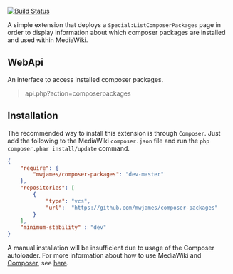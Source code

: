 [![Build Status](https://travis-ci.org/mwjames/composer-packages.png?branch=master)](https://travis-ci.org/mwjames/composer-packages)

A simple extension that deploys a <code>Special:ListComposerPackages</code> page in order to display information about which composer packages are installed and used within MediaWiki.

## WebApi
An interface to access installed composer packages.

> api.php?action=composerpackages

## Installation
The recommended way to install this extension is through `Composer`. Just add the following to the MediaWiki ``composer.json`` file and run the ``php composer.phar install/update`` command.

```json
{
	"require": {
		"mwjames/composer-packages": "dev-master"
	},
	"repositories": [
		{
			"type": "vcs",
			"url":  "https://github.com/mwjames/composer-packages"
		}
	],
	"minimum-stability" : "dev"
}
```
A manual installation will be insufficient due to usage of the Composer autoloader. For more information about how to use MediaWiki and [Composer][composer], see [here][mwcomposer].

[composer]: http://getcomposer.org/
[mwcomposer]: https://www.mediawiki.org/wiki/Composer